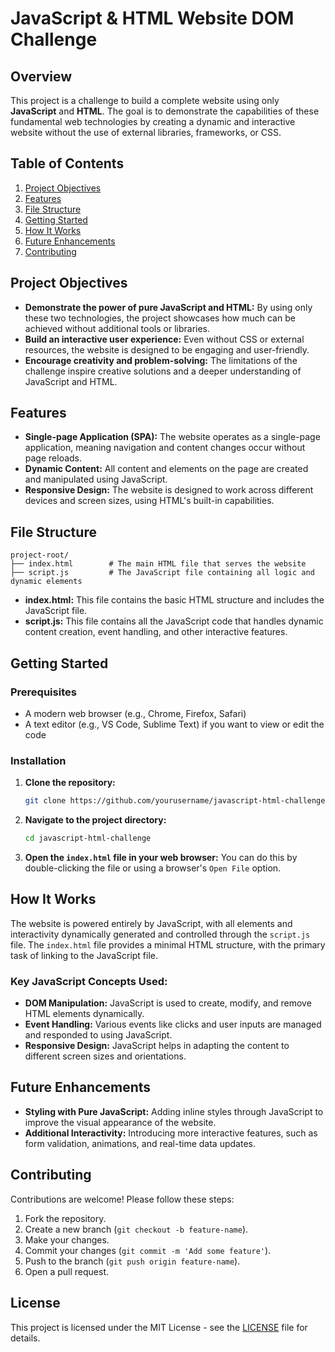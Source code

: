 
# JavaScript & HTML Website DOM Challenge

## Overview

This project is a challenge to build a complete website using only **JavaScript** and **HTML**. The goal is to demonstrate the capabilities of these fundamental web technologies by creating a dynamic and interactive website without the use of external libraries, frameworks, or CSS.

## Table of Contents

1. [Project Objectives](#project-objectives)
2. [Features](#features)
3. [File Structure](#file-structure)
4. [Getting Started](#getting-started)
5. [How It Works](#how-it-works)
6. [Future Enhancements](#future-enhancements)
7. [Contributing](#contributing)

## Project Objectives

- **Demonstrate the power of pure JavaScript and HTML:** By using only these two technologies, the project showcases how much can be achieved without additional tools or libraries.
- **Build an interactive user experience:** Even without CSS or external resources, the website is designed to be engaging and user-friendly.
- **Encourage creativity and problem-solving:** The limitations of the challenge inspire creative solutions and a deeper understanding of JavaScript and HTML.

## Features

- **Single-page Application (SPA):** The website operates as a single-page application, meaning navigation and content changes occur without page reloads.
- **Dynamic Content:** All content and elements on the page are created and manipulated using JavaScript.
- **Responsive Design:** The website is designed to work across different devices and screen sizes, using HTML's built-in capabilities.

## File Structure

```plaintext
project-root/
├── index.html        # The main HTML file that serves the website
├── script.js         # The JavaScript file containing all logic and dynamic elements
```

- **index.html:** This file contains the basic HTML structure and includes the JavaScript file.
- **script.js:** This file contains all the JavaScript code that handles dynamic content creation, event handling, and other interactive features.

## Getting Started

### Prerequisites

- A modern web browser (e.g., Chrome, Firefox, Safari)
- A text editor (e.g., VS Code, Sublime Text) if you want to view or edit the code

### Installation

1. **Clone the repository:**
   ```bash
   git clone https://github.com/yourusername/javascript-html-challenge.git
   ```
2. **Navigate to the project directory:**
   ```bash
   cd javascript-html-challenge
   ```
3. **Open the `index.html` file in your web browser:**
   You can do this by double-clicking the file or using a browser's `Open File` option.

## How It Works

The website is powered entirely by JavaScript, with all elements and interactivity dynamically generated and controlled through the `script.js` file. The `index.html` file provides a minimal HTML structure, with the primary task of linking to the JavaScript file.

### Key JavaScript Concepts Used:
- **DOM Manipulation:** JavaScript is used to create, modify, and remove HTML elements dynamically.
- **Event Handling:** Various events like clicks and user inputs are managed and responded to using JavaScript.
- **Responsive Design:** JavaScript helps in adapting the content to different screen sizes and orientations.

## Future Enhancements

- **Styling with Pure JavaScript:** Adding inline styles through JavaScript to improve the visual appearance of the website.
- **Additional Interactivity:** Introducing more interactive features, such as form validation, animations, and real-time data updates.

## Contributing

Contributions are welcome! Please follow these steps:

1. Fork the repository.
2. Create a new branch (`git checkout -b feature-name`).
3. Make your changes.
4. Commit your changes (`git commit -m 'Add some feature'`).
5. Push to the branch (`git push origin feature-name`).
6. Open a pull request.

## License

This project is licensed under the MIT License - see the [LICENSE](LICENSE) file for details.
